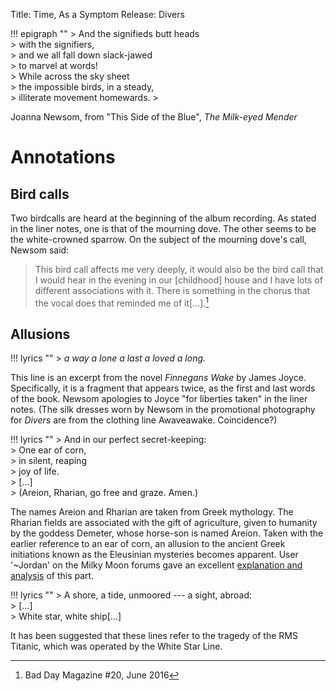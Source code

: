Title: Time, As a Symptom
Release: Divers

!!! epigraph ""
	> And the signifieds butt heads  
	> with the signifiers,  
	> and we all fall down slack-jawed  
	> to marvel at words!  
	> While across the sky sheet  
	> the impossible birds, in a steady,  
	> illiterate movement homewards.
	><footer>Joanna Newsom, from "This Side of the Blue", <i>The Milk-eyed Mender</i></footer>
	
<!--!!! epigraph ""
	> At once a voice arose among  
	> The bleak twigs overhead  
	> In a full-hearted evensong  
	> Of joy illimited;  
	> An aged thrush, frail, gaunt, and small,  
	> In blast-beruffled plume,  
	> Had chosen thus to fling his soul  
	> Upon the growing gloom.
	><footer>Thomas Hardy, from "The Darkling Thrush"</footer>-->
	

# Annotations #

## Bird calls ##

Two birdcalls are heard at the beginning of the album recording. As stated in the liner notes, one is that of the mourning dove. The other seems to be the white-crowned sparrow. On the subject of the mourning dove's call, Newsom said:
> This bird call affects me very deeply, it would also be the bird call that I would hear in the evening in our [childhood] house and I have lots of different associations with it. There is something in the chorus that the vocal does that reminded me of it[...].[^badday]

## Allusions ##

!!! lyrics ""
	> *a way a lone a last a loved a long.*

This line is an excerpt from the novel *Finnegans Wake* by James Joyce. Specifically, it is a fragment that appears twice, as the first and last words of the book. Newsom apologies to Joyce "for liberties taken" in the liner notes. (The silk dresses worn by Newsom in the promotional photography for *Divers* are from the clothing line Awaveawake. Coincidence?)

!!! lyrics ""
	> And in our perfect secret-keeping:  
	> One ear of corn,  
	> in silent, reaping  
	> joy of life.  
	> [...]  
	> (Areion, Rharian, go free and graze. Amen.)

The names Areion and Rharian are taken from Greek mythology. The Rharian fields are associated with the gift of agriculture, given to humanity by the goddess Demeter, whose horse-son is named Areion. Taken with the earlier reference to an ear of corn, an allusion to the ancient Greek initiations known as the Eleusinian mysteries becomes apparent. User '~Jordan' on the Milky Moon forums gave an excellent [explanation and analysis](http://www.fromamouth.com/milkymoon/viewtopic.php?f=23&t=1424) of this part.

!!! lyrics ""
	> A shore, a tide, unmoored --- a sight, abroad:  
	> [...]  
	> White star, white ship[...]

It has been suggested that these lines refer to the tragedy of the RMS Titanic, which was operated by the White Star Line.

[^badday]: Bad Day Magazine #20, June 2016